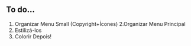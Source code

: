 ## To do...

1. Organizar Menu Small (Copyright+Ícones)
2.Organizar Menu Principal
3. Estilizá-los
4. Colorir Depois!
